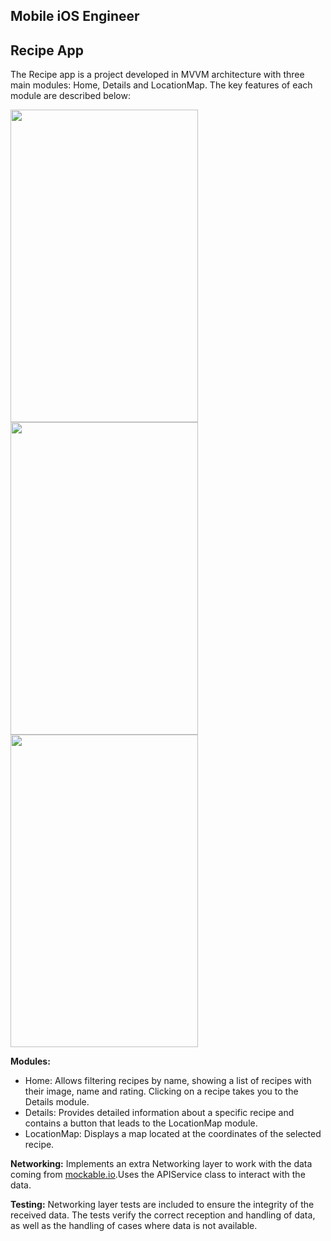 ## Mobile iOS Engineer 


## Recipe App

The Recipe app is a project developed in MVVM architecture with three main modules: Home, Details and LocationMap. The key features of each module are described below:

<img src="https://github.com/heygonzalocaira/RecipeChallenge/assets/21184592/651f797c-f9a5-411e-b2aa-7aca8e90ad2d"  width="300" height="500" />

<img src="https://github.com/heygonzalocaira/RecipeChallenge/assets/21184592/3b495a7f-d9c4-4ad0-8473-671b3817733f"  width="300" height="500" />
<img src="https://github.com/heygonzalocaira/RecipeChallenge/assets/21184592/dfc50f0d-ec3d-4b7f-aed5-5275d6a73526"  width="300" height="500" />

**Modules:**
- Home: Allows filtering recipes by name, showing a list of recipes with their image, name and rating. Clicking on a recipe takes you to the Details module.
- Details: Provides detailed information about a specific recipe and contains a button that leads to the LocationMap module.
- LocationMap: Displays a map located at the coordinates of the selected recipe.

**Networking:**
Implements an extra Networking layer to work with the data coming from [mockable.io](https://www.mockable.io/).Uses the APIService class to interact with the data.

**Testing:**
Networking layer tests are included to ensure the integrity of the received data.
The tests verify the correct reception and handling of data, as well as the handling of cases where data is not available.

